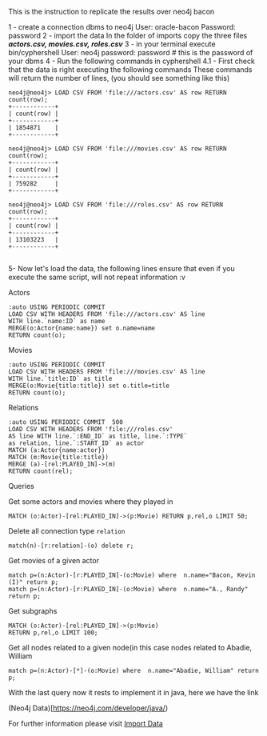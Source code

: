 This is the instruction to replicate the results over neo4j bacon

1 - create a connection dbms to neo4j
  User: oracle-bacon
  Password: password
2 - import the data
  In the folder of imports copy the three files 
  ***actors.csv, movies.csv, roles.csv***
3 - in your terminal execute bin/cyphershell
  User: neo4j
  password: password # this is the password of your dbms
4 - Run the following commands in cyphershell
4.1 - First check that the data is right executing the following commands
These commands will return the number of lines, (you should see something like this)


```
neo4j@neo4j> LOAD CSV FROM 'file:///actors.csv' AS row RETURN count(row);
+------------+
| count(row) |
+------------+
| 1854871    |
+------------+

neo4j@neo4j> LOAD CSV FROM 'file:///movies.csv' AS row RETURN count(row);
+------------+
| count(row) |
+------------+
| 759282     |
+------------+

neo4j@neo4j> LOAD CSV FROM 'file:///roles.csv' AS row RETURN count(row);
+------------+
| count(row) |
+------------+
| 13103223   |
+------------+


```


5- Now let's load the data, the following lines ensure that even if you 
execute the same script, will not repeat information :v


Actors
```
:auto USING PERIODIC COMMIT 
LOAD CSV WITH HEADERS FROM 'file:///actors.csv' AS line  
WITH line.`name:ID` as name 
MERGE(o:Actor{name:name}) set o.name=name  
RETURN count(o);
```

Movies
```
:auto USING PERIODIC COMMIT 
LOAD CSV WITH HEADERS FROM 'file:///movies.csv' AS line  
WITH line.`title:ID` as title 
MERGE(o:Movie{title:title}) set o.title=title 
RETURN count(o);
```

Relations
```
:auto USING PERIODIC COMMIT  500
LOAD CSV WITH HEADERS FROM 'file:///roles.csv'
AS line WITH line.`:END_ID` as title, line.`:TYPE` 
as relation, line.`:START_ID` as actor 
MATCH (a:Actor{name:actor})
MATCH (m:Movie{title:title})
MERGE (a)-[rel:PLAYED_IN]->(m)
RETURN count(rel);
```


Queries 

Get some actors and movies where they played in
```
MATCH (o:Actor)-[rel:PLAYED_IN]->(p:Movie) RETURN p,rel,o LIMIT 50;
```

Delete all connection type ```relation```
```
match(n)-[r:relation]-(o) delete r;
```

Get movies of a given actor
```
match p=(n:Actor)-[r:PLAYED_IN]-(o:Movie) where  n.name="Bacon, Kevin (I)" return p;
match p=(n:Actor)-[r:PLAYED_IN]-(o:Movie) where  n.name="A., Randy" return p;

```

Get subgraphs
```
MATCH (o:Actor)-[rel:PLAYED_IN]->(p:Movie)
RETURN p,rel,o LIMIT 100;
```


Get all nodes related to a given node(in this case nodes related to Abadie, William

```
match p=(n:Actor)-[*]-(o:Movie) where  n.name="Abadie, William" return p;
```


With the last query now it rests to implement it in java, here we have the link

(Neo4j Data)[https://neo4j.com/developer/java/)

For further information please visit [Import Data](https://neo4j.com/developer/desktop-csv-import/)
